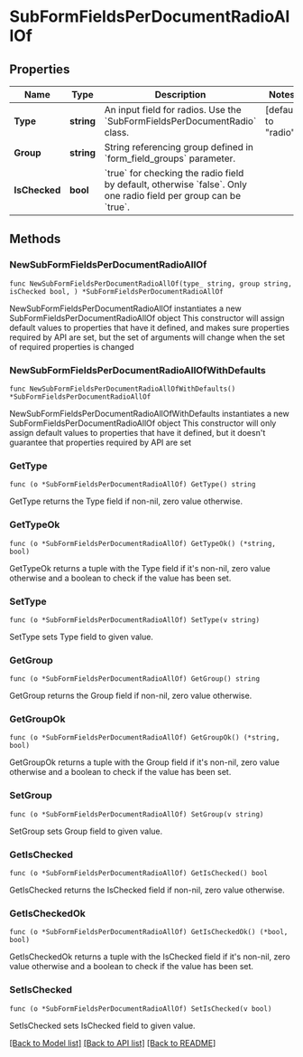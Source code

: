 # SubFormFieldsPerDocumentRadioAllOf

## Properties

Name | Type | Description | Notes
------------ | ------------- | ------------- | -------------
**Type** | **string** | An input field for radios. Use the &#x60;SubFormFieldsPerDocumentRadio&#x60; class. | [default to "radio"]
**Group** | **string** | String referencing group defined in &#x60;form_field_groups&#x60; parameter. | 
**IsChecked** | **bool** | &#x60;true&#x60; for checking the radio field by default, otherwise &#x60;false&#x60;. Only one radio field per group can be &#x60;true&#x60;. | 

## Methods

### NewSubFormFieldsPerDocumentRadioAllOf

`func NewSubFormFieldsPerDocumentRadioAllOf(type_ string, group string, isChecked bool, ) *SubFormFieldsPerDocumentRadioAllOf`

NewSubFormFieldsPerDocumentRadioAllOf instantiates a new SubFormFieldsPerDocumentRadioAllOf object
This constructor will assign default values to properties that have it defined,
and makes sure properties required by API are set, but the set of arguments
will change when the set of required properties is changed

### NewSubFormFieldsPerDocumentRadioAllOfWithDefaults

`func NewSubFormFieldsPerDocumentRadioAllOfWithDefaults() *SubFormFieldsPerDocumentRadioAllOf`

NewSubFormFieldsPerDocumentRadioAllOfWithDefaults instantiates a new SubFormFieldsPerDocumentRadioAllOf object
This constructor will only assign default values to properties that have it defined,
but it doesn't guarantee that properties required by API are set

### GetType

`func (o *SubFormFieldsPerDocumentRadioAllOf) GetType() string`

GetType returns the Type field if non-nil, zero value otherwise.

### GetTypeOk

`func (o *SubFormFieldsPerDocumentRadioAllOf) GetTypeOk() (*string, bool)`

GetTypeOk returns a tuple with the Type field if it's non-nil, zero value otherwise
and a boolean to check if the value has been set.

### SetType

`func (o *SubFormFieldsPerDocumentRadioAllOf) SetType(v string)`

SetType sets Type field to given value.


### GetGroup

`func (o *SubFormFieldsPerDocumentRadioAllOf) GetGroup() string`

GetGroup returns the Group field if non-nil, zero value otherwise.

### GetGroupOk

`func (o *SubFormFieldsPerDocumentRadioAllOf) GetGroupOk() (*string, bool)`

GetGroupOk returns a tuple with the Group field if it's non-nil, zero value otherwise
and a boolean to check if the value has been set.

### SetGroup

`func (o *SubFormFieldsPerDocumentRadioAllOf) SetGroup(v string)`

SetGroup sets Group field to given value.


### GetIsChecked

`func (o *SubFormFieldsPerDocumentRadioAllOf) GetIsChecked() bool`

GetIsChecked returns the IsChecked field if non-nil, zero value otherwise.

### GetIsCheckedOk

`func (o *SubFormFieldsPerDocumentRadioAllOf) GetIsCheckedOk() (*bool, bool)`

GetIsCheckedOk returns a tuple with the IsChecked field if it's non-nil, zero value otherwise
and a boolean to check if the value has been set.

### SetIsChecked

`func (o *SubFormFieldsPerDocumentRadioAllOf) SetIsChecked(v bool)`

SetIsChecked sets IsChecked field to given value.



[[Back to Model list]](../README.md#documentation-for-models) [[Back to API list]](../README.md#documentation-for-api-endpoints) [[Back to README]](../README.md)


